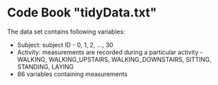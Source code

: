 # Code Book "tidyData.txt"

The data set contains following variables:

- Subject:
  subject ID  - 0, 1, 2, ..., 30
- Activity:
  measurements are recorded during a particular activity - WALKING, WALKING_UPSTAIRS, WALKING_DOWNSTAIRS, SITTING, STANDING, LAYING
- 86 variables containing measurements
